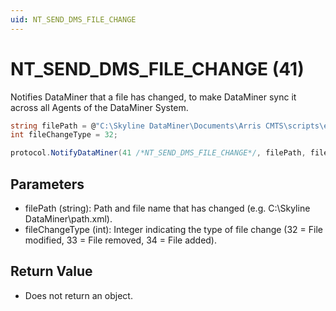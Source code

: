 ```yaml
---
uid: NT_SEND_DMS_FILE_CHANGE
---
```


# NT_SEND_DMS_FILE_CHANGE (41)

Notifies DataMiner that a file has changed, to make DataMiner sync it across all Agents of the DataMiner System.

```csharp
string filePath = @"C:\Skyline DataMiner\Documents\Arris CMTS\scripts\empty.cfg";
int fileChangeType = 32;

protocol.NotifyDataMiner(41 /*NT_SEND_DMS_FILE_CHANGE*/, filePath, fileChangeType);
```

## Parameters

- filePath (string): Path and file name that has changed (e.g. C:\Skyline DataMiner\path.xml).
- fileChangeType (int): Integer indicating the type of file change (32 = File modified, 33 = File removed, 34 = File added). 

## Return Value

- Does not return an object.
